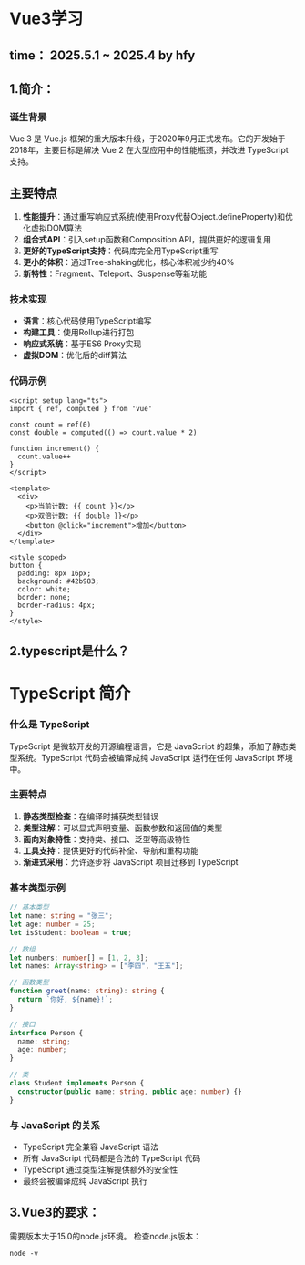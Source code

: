 # Vue3学习

## time： 2025.5.1 ~ 2025.4  by hfy


## 1.简介：


### 诞生背景
Vue 3 是 Vue.js 框架的重大版本升级，于2020年9月正式发布。它的开发始于2018年，主要目标是解决 Vue 2 在大型应用中的性能瓶颈，并改进 TypeScript 支持。

## 主要特点
1. **性能提升**：通过重写响应式系统(使用Proxy代替Object.defineProperty)和优化虚拟DOM算法
2. **组合式API**：引入setup函数和Composition API，提供更好的逻辑复用
3. **更好的TypeScript支持**：代码库完全用TypeScript重写
4. **更小的体积**：通过Tree-shaking优化，核心体积减少约40%
5. **新特性**：Fragment、Teleport、Suspense等新功能

### 技术实现
- **语言**：核心代码使用TypeScript编写
- **构建工具**：使用Rollup进行打包
- **响应式系统**：基于ES6 Proxy实现
- **虚拟DOM**：优化后的diff算法

### 代码示例
```vue
<script setup lang="ts">
import { ref, computed } from 'vue'

const count = ref(0)
const double = computed(() => count.value * 2)

function increment() {
  count.value++
}
</script>

<template>
  <div>
    <p>当前计数: {{ count }}</p>
    <p>双倍计数: {{ double }}</p>
    <button @click="increment">增加</button>
  </div>
</template>

<style scoped>
button {
  padding: 8px 16px;
  background: #42b983;
  color: white;
  border: none;
  border-radius: 4px;
}
</style>
```

## 2.typescript是什么？



# TypeScript 简介

### 什么是 TypeScript
TypeScript 是微软开发的开源编程语言，它是 JavaScript 的超集，添加了静态类型系统。TypeScript 代码会被编译成纯 JavaScript 运行在任何 JavaScript 环境中。

### 主要特点
1. **静态类型检查**：在编译时捕获类型错误
2. **类型注解**：可以显式声明变量、函数参数和返回值的类型
3. **面向对象特性**：支持类、接口、泛型等高级特性
4. **工具支持**：提供更好的代码补全、导航和重构功能
5. **渐进式采用**：允许逐步将 JavaScript 项目迁移到 TypeScript

### 基本类型示例
```typescript
// 基本类型
let name: string = "张三";
let age: number = 25;
let isStudent: boolean = true;

// 数组
let numbers: number[] = [1, 2, 3];
let names: Array<string> = ["李四", "王五"];

// 函数类型
function greet(name: string): string {
  return `你好, ${name}!`;
}

// 接口
interface Person {
  name: string;
  age: number;
}

// 类
class Student implements Person {
  constructor(public name: string, public age: number) {}
}
```

### 与 JavaScript 的关系
- TypeScript 完全兼容 JavaScript 语法
- 所有 JavaScript 代码都是合法的 TypeScript 代码
- TypeScript 通过类型注解提供额外的安全性
- 最终会被编译成纯 JavaScript 执行












## 3.Vue3的要求：

需要版本大于15.0的node.js环境。
检查node.js版本：
```
node -v
```





























